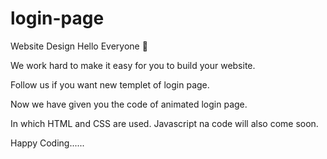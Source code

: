 # login-page
Website Design
Hello Everyone 👋

We work hard to make it easy for you to build your website.

Follow us if you want new templet of login page.

Now we have given you the code of animated login page.

In which HTML and CSS are used. Javascript na code will also come soon.


Happy Coding......
